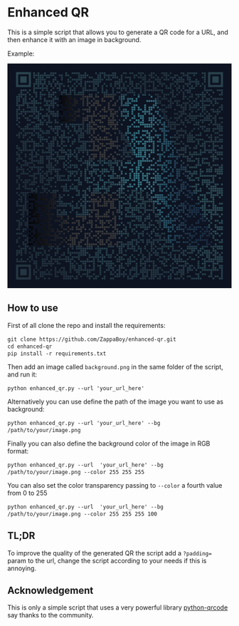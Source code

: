 # Enhanced QR

This is a simple script that allows you to generate a QR code for a URL, and then enhance it with an image in background.

Example:

![Just Another QR](https://github.com/ZappaBoy/enhanced-qr/blob/main/docs/result_example.png?raw=true)

## How to use

First of all clone the repo and install the requirements:
``` shell
git clone https://github.com/ZappaBoy/enhanced-qr.git
cd enhanced-qr
pip install -r requirements.txt
```

Then add an image called `background.png` in the same folder of the script, and run it:
``` shell
python enhanced_qr.py --url 'your_url_here'
```

Alternatively you can use define the path of the image you want to use as background:
``` shell
python enhanced_qr.py --url 'your_url_here' --bg /path/to/your/image.png
```

Finally you can also define the background color of the image in RGB format:
``` shell
python enhanced_qr.py --url  'your_url_here' --bg /path/to/your/image.png --color 255 255 255
```

You can also set the color transparency passing to `--color` a fourth value from 0 to 255
``` shell
python enhanced_qr.py --url  'your_url_here' --bg /path/to/your/image.png --color 255 255 255 100
```

## TL;DR
To improve the quality of the generated QR the script add a `?padding=` param to the url, change the script according to your needs if this is annoying.

## Acknowledgement
This is only a simple script that uses a very powerful library [python-qrcode](https://github.com/lincolnloop/python-qrcode) say thanks to the community.
